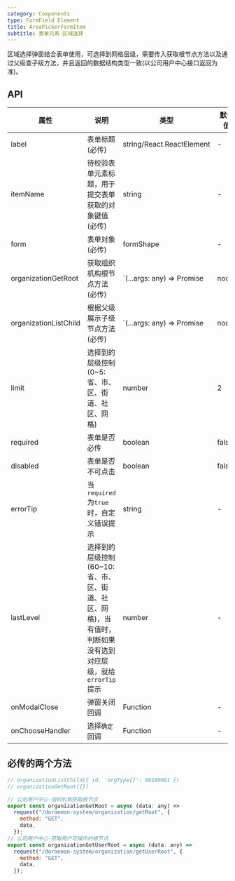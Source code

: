 ```yaml
---
category: Components
type: FormField Element
title: AreaPickerFormItem
subtitle: 表单元素-区域选择
---
```


区域选择弹窗结合表单使用，可选择到网格层级，需要传入获取根节点方法以及通过父级查子级方法，并且返回的数据结构类型一致(以公司用户中心接口返回为准)。

## API

| 属性                  | 说明                                                                                                          | 类型                            | 默认值 |
| --------------------- | ------------------------------------------------------------------------------------------------------------- | ------------------------------- | ------ |
| label                 | 表单标题(必传)                                                                                                | string/React.ReactElement       | -      |
| itemName              | 待校验表单元素标题，用于提交表单获取的对象键值(必传)                                                          | string                          | -      |
| form                  | 表单对象(必传)                                                                                                | formShape                       | -      |
| organizationGetRoot   | 获取组织机构根节点方法(必传)                                                                                  | `(...args: any) => Promise<any> | noop`  | - |
| organizationListChild | 根据父级展示子级节点方法(必传)                                                                                | `(...args: any) => Promise<any> | noop`  | - |
| limit                 | 选择到的层级控制(0~5: 省、市、区、街道、社区、网格)                                                           | number                          | 2      |
| required              | 表单是否必传                                                                                                  | boolean                         | false  |
| disabled              | 表单是否不可点击                                                                                              | boolean                         | false  |
| errorTip              | 当`required`为`true`时，自定义错误提示                                                                        | string                          | -      |
| lastLevel             | 选择到的层级控制(60~10: 省、市、区、街道、社区、网格)，当有值时，判断如果没有选到对应层级，就给`errorTip`提示 | number                          | -      |
| onModalClose          | 弹窗关闭回调                                                                                                  | Function                        | -      |
| onChooseHandler       | 选择`确定`回调                                                                                                | Function                        | -      |

## 必传的两个方法

```jsx
// organizationListChild({ id, 'orgType[]': 90180001 })
// organizationGetRoot({})

// 公司用户中心-组织机构获取根节点
export const organizationGetRoot = async (data: any) =>
  request("/doraemon-system/organization/getRoot", {
    method: "GET",
    data,
  });
// 公司用户中心-获取用户可操作的根节点
export const organizationGetUserRoot = async (data: any) =>
  request("/doraemon-system/organization/getUserRoot", {
    method: "GET",
    data,
  });
```
